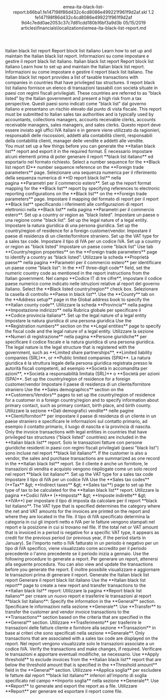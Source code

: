 <?xml version="1.0" encoding="UTF-8"?>
<xliff xmlns:logoport="urn:logoport:xliffeditor:xliff-extras:1.0" xmlns:xsi="http://www.w3.org/2001/XMLSchema-instance" xmlns="urn:oasis:names:tc:xliff:document:1.2" xmlns:xliffext="urn:microsoft:content:schema:xliffextensions" version="1.2" xsi:schemaLocation="urn:oasis:names:tc:xliff:document:1.2 xliff-core-1.2-transitional.xsd">
  <file datatype="xml" source-language="en-US" original="emea-ita-black-list-report.md" target-language="it-IT">
    <header>
      <tool tool-company="Microsoft" tool-version="1.0-7889195" tool-name="mdxliff" tool-id="mdxliff"/>
      <xliffext:skl_file_name>emea-ita-black-list-report.b66ba1.fe147198f86d432c4cd8086e499221f961f9d2af.skl</xliffext:skl_file_name>
      <xliffext:version>1.2</xliffext:version>
      <xliffext:ms.openlocfilehash>fe147198f86d432c4cd8086e499221f961f9d2af</xliffext:ms.openlocfilehash>
      <xliffext:ms.sourcegitcommit>9d4c7edd0ae2053c37c7d81cdd180b16bf3a9d3b</xliffext:ms.sourcegitcommit>
      <xliffext:ms.lasthandoff>05/15/2019</xliffext:ms.lasthandoff>
      <xliffext:ms.openlocfilepath>articles\financials\localizations\emea-ita-black-list-report.md</xliffext:ms.openlocfilepath>
    </header>
    <body>
      <group extype="content" id="content">
        <trans-unit xml:space="preserve" translate="yes" id="101" restype="x-metadata">
          <source>Italian black list report</source>
        <target logoport:matchpercent="101" state="translated" state-qualifier="leveraged-tm">Report block list italiano</target></trans-unit>
        <trans-unit xml:space="preserve" translate="yes" id="102" restype="x-metadata">
          <source>Learn how to set up and maintain the Italian black list report.</source>
        <target logoport:matchpercent="101" state="translated" state-qualifier="leveraged-tm">Informazioni su come impostare e gestire il report black list italiano.</target></trans-unit>
        <trans-unit xml:space="preserve" translate="yes" id="103">
          <source>Italian black list report</source>
        <target logoport:matchpercent="101" state="translated" state-qualifier="leveraged-tm">Report block list italiano</target></trans-unit>
        <trans-unit xml:space="preserve" translate="yes" id="104">
          <source>Learn how to set up and maintain the Italian black list report.</source>
        <target logoport:matchpercent="101" state="translated" state-qualifier="leveraged-tm">Informazioni su come impostare e gestire il report black list italiano.</target></trans-unit>
        <trans-unit xml:space="preserve" translate="yes" id="105">
          <source>The Italian black list report provides a list of taxable transactions with companies in countries that have privileged tax structures.</source>
        <target logoport:matchpercent="101" state="translated" state-qualifier="leveraged-tm">Il report black list italiano fornisce un elenco di transazioni tassabili con società situate in paesi con regimi fiscali privilegiati.</target></trans-unit>
        <trans-unit xml:space="preserve" translate="yes" id="106">
          <source>These countries are referred to as “black listed” by the Italian government and present a high risk from a tax perspective.</source>
        <target logoport:matchpercent="101" state="translated" state-qualifier="leveraged-tm">Questi paesi sono indicati come "black list" dal governo italiano e presentano un rischio elevato dal punto di vista fiscale.</target></trans-unit>
        <trans-unit xml:space="preserve" translate="yes" id="107">
          <source>This report must be submitted to Italian sales tax authorities and is typically used by accountants, collections managers, accounts receivable clerks, accounts receivable managers, sales managers, and sales clerks.</source>
        <target logoport:matchpercent="101" state="translated" state-qualifier="leveraged-tm">Questo report deve essere inviato agli uffici IVA italiani e in genere viene utilizzato da ragionieri, responsabili delle riscossioni, addetti alla contabilità clienti, responsabili della contabilità clienti, manager delle vendite e addetti alle vendite.</target></trans-unit>
        <trans-unit xml:space="preserve" translate="yes" id="108">
          <source>You must set up a few things before you can generate the <bpt id="p1">**</bpt>Italian black list<ept id="p1">**</ept> report and export it in the required format.</source>
        <target logoport:matchpercent="101" state="translated" state-qualifier="leveraged-tm">È necessario impostare alcuni elementi prima di poter generare il report <bpt id="p1">**</bpt>black list italiano<ept id="p1">**</ept> ed esportarlo nel formato richiesto.</target></trans-unit>
        <trans-unit xml:space="preserve" translate="yes" id="109">
          <source>Select a number sequence for the<bpt id="p1"> **</bpt>Black list report ID<ept id="p1">**</ept> number sequence reference on the<bpt id="p2"> **</bpt>Foreign trade parameters<ept id="p2">**</ept> page.</source>
        <target logoport:matchpercent="101" state="translated" state-qualifier="leveraged-tm">Selezionare una sequenza numerica per il riferimento della sequenza numerica di<bpt id="p1"> **</bpt>ID report black list<ept id="p1">**</ept> nella pagina<bpt id="p2"> **</bpt>Parametri per il commercio estero<ept id="p2">**</ept>.</target></trans-unit>
        <trans-unit xml:space="preserve" translate="yes" id="110">
          <source>Set up the report format mapping for the <bpt id="p1">**</bpt>Black list<ept id="p1">**</ept> report by specifying references to electronic reporting configurations on the <bpt id="p2">**</bpt>Black list<ept id="p2">**</ept> on the <bpt id="p3">**</bpt>Foreign trade parameters<ept id="p3">**</ept> page.</source>
        <target logoport:matchpercent="101" state="translated" state-qualifier="leveraged-tm">Impostare il mapping del formato di report per il report <bpt id="p1">**</bpt>Black list<ept id="p1">**</ept> specificando i riferimenti alle configurazioni di report elettronici nella <bpt id="p2">**</bpt>Black list<ept id="p2">**</ept> nella pagina <bpt id="p3">**</bpt>Parametri per il commercio estero<ept id="p3">**</ept>.</target></trans-unit>
        <trans-unit xml:space="preserve" translate="yes" id="111">
          <source>Set up a country or region as "black listed".</source>
        <target logoport:matchpercent="101" state="translated" state-qualifier="leveraged-tm">Impostare un paese o una regione come "black list".</target></trans-unit>
        <trans-unit xml:space="preserve" translate="yes" id="112">
          <source>Set up the legal nature of a legal entity.</source>
        <target logoport:matchpercent="101" state="translated" state-qualifier="leveraged-tm">Impostare la natura giuridica di una persona giuridica.</target></trans-unit>
        <trans-unit xml:space="preserve" translate="yes" id="113">
          <source>Set up the country/region of residence for a foreign customer/vendor.</source>
        <target logoport:matchpercent="101" state="translated" state-qualifier="leveraged-tm">Impostare il paese di residenza di un cliente/fornitore straniero.</target></trans-unit>
        <trans-unit xml:space="preserve" translate="yes" id="114">
          <source>Set up the VAT type for a sales tax code.</source>
        <target logoport:matchpercent="101" state="translated" state-qualifier="leveraged-tm">Impostare il tipo di IVA per un codice IVA.</target></trans-unit>
        <trans-unit xml:space="preserve" translate="yes" id="115">
          <source>Set up a country or region as "black listed"</source>
        <target logoport:matchpercent="101" state="translated" state-qualifier="leveraged-tm">Impostare un paese come "black list"</target></trans-unit>
        <trans-unit xml:space="preserve" translate="yes" id="116">
          <source>Use tab <bpt id="p1">**</bpt>Country/region properties<ept id="p1">**</ept> on the <bpt id="p2">**</bpt>Foreign trade parameters<ept id="p2">**</ept> page to identify a country as “black listed”:</source>
        <target logoport:matchpercent="101" state="translated" state-qualifier="leveraged-tm">Utilizzare la scheda <bpt id="p1">**</bpt>Proprietà paese<ept id="p1">**</ept> nella pagina <bpt id="p2">**</bpt>Parametri per il commercio estero<ept id="p2">**</ept> per identificare un paese come "black list":</target></trans-unit>
        <trans-unit xml:space="preserve" translate="yes" id="117">
          <source>In the <bpt id="p1">**</bpt>IT three-digit code<ept id="p1">**</ept> field, set the numeric country code as mentioned in the report instructions from the Italian government.</source>
        <target logoport:matchpercent="101" state="translated" state-qualifier="leveraged-tm">Nel campo <bpt id="p1">**</bpt>Codice IT di tre cifre<ept id="p1">**</ept>, impostare il codice paese numerico come indicato nelle istruzioni relative al report del governo italiano.</target></trans-unit>
        <trans-unit xml:space="preserve" translate="yes" id="118">
          <source>Select the <bpt id="p1">**</bpt>Black listed country/region<ept id="p1">**</ept> check box.</source>
        <target logoport:matchpercent="101" state="translated" state-qualifier="leveraged-tm">Selezionare la casella di controllo <bpt id="p1">**</bpt>Paese in black list<ept id="p1">**</ept>.</target></trans-unit>
        <trans-unit xml:space="preserve" translate="yes" id="119">
          <source>Use the <bpt id="p1">**</bpt>County<ept id="p1">**</ept> tab on the <bpt id="p2">**</bpt>Address setup<ept id="p2">**</ept> page in the Global address book to specify the <bpt id="p3">**</bpt>Italian county code<ept id="p3">**</ept>.</source>
        <target logoport:matchpercent="101" state="translated" state-qualifier="leveraged-tm">Utilizzare la scheda <bpt id="p1">**</bpt>Provincia<ept id="p1">**</ept> nella pagina <bpt id="p2">**</bpt>Impostazione indirizzo<ept id="p2">**</ept> nella Rubrica globale per specificare il <bpt id="p3">**</bpt>Codice provincia italiana<ept id="p3">**</ept>.</target></trans-unit>
        <trans-unit xml:space="preserve" translate="yes" id="120">
          <source>Set up the legal nature of a legal entity</source>
        <target logoport:matchpercent="101" state="translated" state-qualifier="leveraged-tm">Impostare la natura giuridica di una persona giuridica</target></trans-unit>
        <trans-unit xml:space="preserve" translate="yes" id="121">
          <source>Use the <bpt id="p1">**</bpt>Registration numbers<ept id="p1">**</ept> section on the <bpt id="p2">**</bpt>Legal entities<ept id="p2">**</ept> page to specify the fiscal code and the legal nature of a legal entity.</source>
        <target logoport:matchpercent="101" state="translated" state-qualifier="leveraged-tm">Utilizzare la sezione <bpt id="p1">**</bpt>Numeri di registrazione<ept id="p1">**</ept> nella pagina <bpt id="p2">**</bpt>Persone giuridiche<ept id="p2">**</ept> per specificare il codice fiscale e la natura giuridica di una persona giuridica.</target></trans-unit>
        <trans-unit xml:space="preserve" translate="yes" id="122">
          <source>The legal nature is the legal structure that is registered with the government, such as <bpt id="p1">**</bpt>Limited share partnerships<ept id="p1">**</ept>, <bpt id="p2">**</bpt>Limited liability companies (SRL)<ept id="p2">**</ept>, or <bpt id="p3">**</bpt>Public limited companies (SPA)<ept id="p3">**</ept>.</source>
        <target logoport:matchpercent="101" state="translated" state-qualifier="leveraged-tm">La natura giuridica è la struttura legale della persona giuridica registrata presso le autorità fiscali competenti, ad esempio <bpt id="p1">**</bpt>Società in accomandita per azioni<ept id="p1">**</ept>, <bpt id="p2">**</bpt>Società a responsabilità limitata (SRL)<ept id="p2">**</ept> o <bpt id="p3">**</bpt>Società per azioni (SPA)<ept id="p3">**</ept>.</target></trans-unit>
        <trans-unit xml:space="preserve" translate="yes" id="123">
          <source>Set up the country/region of residence for a foreign customer/vendor</source>
        <target logoport:matchpercent="101" state="translated" state-qualifier="leveraged-tm">Impostare il paese di residenza di un cliente/fornitore straniero</target></trans-unit>
        <trans-unit xml:space="preserve" translate="yes" id="124">
          <source>Use the <bpt id="p1">**</bpt>Sales demographics<ept id="p1">**</ept> section on the <bpt id="p2">**</bpt>Customers/Vendors<ept id="p2">**</ept> pages to set up the country/region of residence for a customer in a foreign country/region and to specify information about primary contact, such as primary contact, birth place, and birth county.</source>
        <target logoport:matchpercent="101" state="translated" state-qualifier="leveraged-tm">Utilizzare la sezione <bpt id="p1">**</bpt>Dati demografici vendite<ept id="p1">**</ept> nelle pagine <bpt id="p2">**</bpt>Clienti/fornitori<ept id="p2">**</ept> per impostare il paese di residenza di un cliente in un paese straniero e specificare le informazioni sul contatto primario, ad esempio il contatto primario, il luogo di nascita e la provincia di nascita.</target></trans-unit>
        <trans-unit xml:space="preserve" translate="yes" id="125">
          <source>Only the invoice transactions with legal entities in countries that have privileged tax structures (“black listed” countries) are included in the <bpt id="p1">**</bpt>Italian black list<ept id="p1">**</ept> report.</source>
        <target logoport:matchpercent="101" state="translated" state-qualifier="leveraged-tm">Solo le transazioni fatture con persone giuridiche residenti in paesi con regimi fiscali privilegiati (paesi "black list") sono incluse nel report <bpt id="p1">**</bpt>black list italiano<ept id="p1">**</ept>.</target></trans-unit>
        <trans-unit xml:space="preserve" translate="yes" id="126">
          <source>If the customer is also a vendor, the sales and purchase transactions are summarized as one record in the <bpt id="p1">**</bpt>Italian black list<ept id="p1">**</ept> report.</source>
        <target logoport:matchpercent="101" state="translated" state-qualifier="leveraged-tm">Se il cliente è anche un fornitore, le transazioni di vendita e acquisto vengono riepilogate come un solo record nel report <bpt id="p1">**</bpt>black list italiano<ept id="p1">**</ept>.</target></trans-unit>
        <trans-unit xml:space="preserve" translate="yes" id="127">
          <source>Set up the VAT type for a sales tax code</source>
        <target logoport:matchpercent="101" state="translated" state-qualifier="leveraged-tm">Impostare il tipo di IVA per un codice IVA</target></trans-unit>
        <trans-unit xml:space="preserve" translate="yes" id="128">
          <source>Use the <bpt id="p1">**</bpt>Sales tax codes<ept id="p1">**</ept> (<bpt id="p2">**</bpt>Tax<ept id="p2">**</ept> <ph id="ph1">&amp;gt;</ph> <bpt id="p3">**</bpt>Indirect taxes<ept id="p3">**</ept> <ph id="ph2">&amp;gt;</ph> <bpt id="p4">**</bpt>Sales tax<ept id="p4">**</ept>) page to set up the type of tax to be calculated for the <bpt id="p5">**</bpt>Italian black list<ept id="p5">**</ept> report.</source>
        <target logoport:matchpercent="101" state="translated" state-qualifier="leveraged-tm">Utilizzare la pagina <bpt id="p1">**</bpt>Codici IVA<ept id="p1">**</ept> (<bpt id="p2">**</bpt>Imposta<ept id="p2">**</ept> <ph id="ph1">&amp;gt;</ph> <bpt id="p3">**</bpt>Imposte indirette<ept id="p3">**</ept> <ph id="ph2">&amp;gt;</ph> <bpt id="p4">**</bpt>IVA<ept id="p4">**</ept>) per impostare il tipo di imposta da calcolare per il report <bpt id="p5">**</bpt>black list italiano<ept id="p5">**</ept>.</target></trans-unit>
        <trans-unit xml:space="preserve" translate="yes" id="129">
          <source>The VAT type that is specified determines the category where the net and VAT amounts for the invoices are printed on the report and where they are located in the file.</source>
        <target logoport:matchpercent="101" state="translated" state-qualifier="leveraged-tm">Il tipo di IVA specificato determina la categoria in cui gli importi netto e IVA per le fatture vengono stampati nel report e la posizione in cui si trovano nel file.</target></trans-unit>
        <trans-unit xml:space="preserve" translate="yes" id="130">
          <source>If the total net or VAT amount that is invoiced in a period is negative for a specific VAT type, it appears as credit for the previous period (or previous year, if the period starts in January).</source>
        <target logoport:matchpercent="101" state="translated" state-qualifier="leveraged-tm">Se l'importo netto o IVA fatturato in un periodo è negativo per un tipo di IVA specifico, viene visualizzato come accredito per il periodo precedente o l'anno precedente se il periodo inizia a gennaio.</target></trans-unit>
        <trans-unit xml:space="preserve" translate="yes" id="131">
          <source>Use the following procedure to generate a report.</source>
        <target logoport:matchpercent="101" state="translated" state-qualifier="leveraged-tm">Per generare un report, attenersi alla seguente procedura.</target></trans-unit>
        <trans-unit xml:space="preserve" translate="yes" id="132">
          <source>You can also view and update the transactions before you generate the report.</source>
        <target logoport:matchpercent="101" state="translated" state-qualifier="leveraged-tm">È inoltre possibile visualizzare e aggiornare le transazioni prima di generare il report.</target></trans-unit>
        <trans-unit xml:space="preserve" translate="yes" id="133">
          <source>Generate the Italian black list report</source>
        <target logoport:matchpercent="101" state="translated" state-qualifier="leveraged-tm">Generare il report black list italiano</target></trans-unit>
        <trans-unit xml:space="preserve" translate="yes" id="134">
          <source>Use the <bpt id="p1">**</bpt>Italian black list report<ept id="p1">**</ept> page to create a new report and transfer transactions to the <bpt id="p2">**</bpt>Italian black list<ept id="p2">**</ept> report:</source>
        <target logoport:matchpercent="101" state="translated" state-qualifier="leveraged-tm">Utilizzare la pagina <bpt id="p1">**</bpt>Report black list italiano<ept id="p1">**</ept> per creare un nuovo report e trasferire le transazioni al report <bpt id="p2">**</bpt>black list italiano<ept id="p2">**</ept>:</target></trans-unit>
        <trans-unit xml:space="preserve" translate="yes" id="135">
          <source>Specify the information in the <bpt id="p1">**</bpt>General<ept id="p1">**</ept> section.</source>
        <target logoport:matchpercent="101" state="translated" state-qualifier="leveraged-tm">Specificare le informazioni nella sezione <bpt id="p1">**</bpt>Generale<ept id="p1">**</ept>.</target></trans-unit>
        <trans-unit xml:space="preserve" translate="yes" id="136">
          <source>Use <bpt id="p1">**</bpt>Transfer<ept id="p1">**</ept> to transfer the customer and vendor invoice transactions to the <bpt id="p2">**</bpt>Transactions<ept id="p2">**</ept> section based on the criteria that are specified in the <bpt id="p3">**</bpt>General<ept id="p3">**</ept> section.</source>
        <target logoport:matchpercent="101" state="translated" state-qualifier="leveraged-tm">Utilizzare <bpt id="p1">**</bpt>Trasferimento<ept id="p1">**</ept> per trasferire le transazioni delle fatture cliente e fornitore alla sezione <bpt id="p2">**</bpt>Transazioni<ept id="p2">**</ept> in base ai criteri che sono specificati nella sezione <bpt id="p3">**</bpt>Generale<ept id="p3">**</ept>.</target></trans-unit>
        <trans-unit xml:space="preserve" translate="yes" id="137">
          <source>Only transactions that are associated with a sales tax code are displayed on the report.</source>
        <target logoport:matchpercent="101" state="translated" state-qualifier="leveraged-tm">Nel report vengono visualizzate solo le transazioni associate a un codice IVA.</target></trans-unit>
        <trans-unit xml:space="preserve" translate="yes" id="138">
          <source>Verify the transactions and make changes, if required.</source>
        <target logoport:matchpercent="101" state="translated" state-qualifier="leveraged-tm">Verificare le transazioni e apportare eventuali modifiche, se necessario.</target></trans-unit>
        <trans-unit xml:space="preserve" translate="yes" id="139">
          <source>Use <bpt id="p1">**</bpt>Apply threshold<ept id="p1">**</ept> to exclude invoices from the <bpt id="p2">**</bpt>Italian black list<ept id="p2">**</ept> report that are below the threshold amount that is specified in the <bpt id="p3">**</bpt>Threshold amount<ept id="p3">**</ept> field in the <bpt id="p4">**</bpt>General<ept id="p4">**</ept> section.</source>
        <target logoport:matchpercent="101" state="translated" state-qualifier="leveraged-tm">Utilizzare <bpt id="p1">**</bpt>Applica soglia<ept id="p1">**</ept> per escludere le fatture dal report <bpt id="p2">**</bpt>black list italiano<ept id="p2">**</ept> inferiori all'importo di soglia specificato nel campo <bpt id="p3">**</bpt>Importo soglia<ept id="p3">**</ept> nella sezione <bpt id="p4">**</bpt>Generale<ept id="p4">**</ept>.</target></trans-unit>
        <trans-unit xml:space="preserve" translate="yes" id="140">
          <source>Use <bpt id="p1">**</bpt>Report<ept id="p1">**</ept> to generate and export the report as a file.</source>
        <target logoport:matchpercent="101" state="translated" state-qualifier="leveraged-tm">Utilizzare <bpt id="p1">**</bpt>Report<ept id="p1">**</ept> per generare ed esportare il report come file.</target></trans-unit>
      </group>
    </body>
  </file>
</xliff>